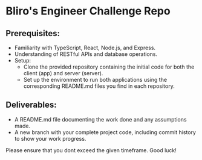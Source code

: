 # Bliro's Engineer Challenge Repo

## Prerequisites:
- Familiarity with TypeScript, React, Node.js, and Express.
- Understanding of RESTful APIs and database operations.
- Setup:
  - Clone the provided repository containing the initial code for both the client (app) and server (server). 
  - Set up the environment to run both applications using the corresponding README.md files you find in each repository.

## Deliverables:

- A README.md file documenting the work done and any assumptions made.
- A new branch with your complete project code, including commit history to show your work progress.

Please ensure that you dont exceed the given timeframe. Good luck!


